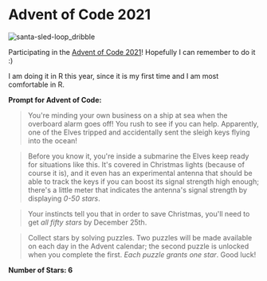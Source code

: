 # Advent of Code 2021

![santa-sled-loop_dribble](https://user-images.githubusercontent.com/64862250/144521364-457b985a-7084-4d3c-b050-d9985949b42e.gif)

Participating in the [Advent of Code 2021](https://adventofcode.com/2021)! Hopefully I can remember to do it :)

I am doing it in R this year, since it is my first time and I am most comfortable in R.

**Prompt for Advent of Code:**

> You're minding your own business on a ship at sea when the overboard alarm goes off! You rush to see if you can help. Apparently, one of the Elves tripped and accidentally sent the sleigh keys flying into the ocean!

> Before you know it, you're inside a submarine the Elves keep ready for situations like this. It's covered in Christmas lights (because of course it is), and it even has an experimental antenna that should be able to track the keys if you can boost its signal strength high enough; there's a little meter that indicates the antenna's signal strength by displaying *0-50 stars*.

> Your instincts tell you that in order to save Christmas, you'll need to get *all fifty stars* by December 25th.

> Collect stars by solving puzzles. Two puzzles will be made available on each day in the Advent calendar; the second puzzle is unlocked when you complete the first. *Each puzzle grants one star*. Good luck!

**Number of Stars: 6**
